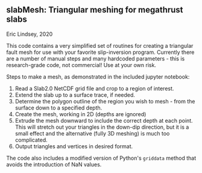 slabMesh: Triangular meshing for megathrust slabs
-----
Eric Lindsey, 2020

This code contains a very simplified set of routines for creating a triangular fault mesh for use with your favorite slip-inversion program. Currently there are a number of manual steps and many hardcoded parameters - this is research-grade code, not commercial! Use at your own risk.

Steps to make a mesh, as demonstrated in the included jupyter notebook:

1. Read a Slab2.0 NetCDF grid file and crop to a region of interest.
2. Extend the slab up to a surface trace, if needed. 
3. Determine the polygon outline of the region you wish to mesh - from the surface down to a specified depth.
4. Create the mesh, working in 2D (depths are ignored)
5. Extrude the mesh downward to include the correct depth at each point. This will stretch out your triangles in the down-dip direction, but it is a small effect and the alternative (fully 3D meshing) is much too complicated.
6. Output triangles and vertices in desired format.

The code also includes a modified version of Python's `griddata` method that avoids the introduction of NaN values. 